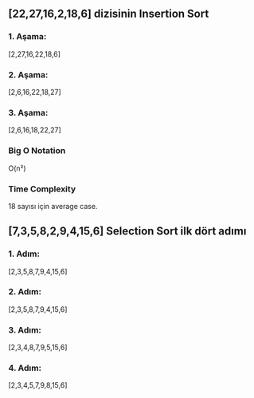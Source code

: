 ## [22,27,16,2,18,6] dizisinin Insertion Sort

### 1. Aşama:
[2,27,16,22,18,6]
### 2. Aşama:
[2,6,16,22,18,27]
### 3. Aşama:
[2,6,16,18,22,27]

### Big O Notation
O(n²)

### Time Complexity
18 sayısı için average case.

## [7,3,5,8,2,9,4,15,6] Selection Sort ilk dört adımı

### 1. Adım:
[2,3,5,8,7,9,4,15,6]
### 2. Adım:
[2,3,5,8,7,9,4,15,6]
### 3. Adım:
[2,3,4,8,7,9,5,15,6]
### 4. Adım:
[2,3,4,5,7,9,8,15,6]